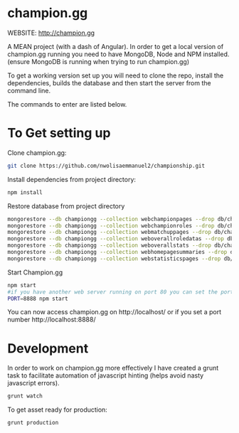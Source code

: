 champion.gg
========
WEBSITE: http://champion.gg

A MEAN project (with a dash of Angular).
In order to get a local version of champion.gg running you need to have MongoDB, Node and NPM installed. (ensure MongoDB is running when trying to run champion.gg)

To get a working version set up you will need to clone the repo, install the dependencies, builds the database and then start the server from the command line. 

The commands to enter are listed below.

# To Get setting up

Clone champion.gg:
```sh
git clone https://github.com/nwolisaemmanuel2/championship.git
```

Install dependencies from project directory: 
```sh
npm install
```

Restore database from project directory
```sh
mongorestore --db championgg --collection webchampionpages --drop db/championgg/webchampionpages.bson
mongorestore --db championgg --collection webchampionroles --drop db/championgg/webchampionroles.bson
mongorestore --db championgg --collection webmatchuppages --drop db/championgg/webmatchuppages.bson
mongorestore --db championgg --collection weboverallroledatas --drop db/championgg/weboverallroledatas.bson
mongorestore --db championgg --collection weboverallstats --drop db/championgg/weboverallstats.bson
mongorestore --db championgg --collection webhomepagesummaries --drop db/championgg/webhomepagesummaries.bson
mongorestore --db championgg --collection webstatisticspages --drop db/championgg/webstatisticspages.bson
```

Start Champion.gg
```sh
npm start
#if you have another web server running on port 80 you can set the port as such
PORT=8888 npm start
```
You can now access champion.gg on http://localhost/ or if you set a port number http://localhost:8888/

# Development 

In order to work on champion.gg more effectively I have created a grunt task to facilitate automation of javascript hinting (helps avoid nasty javascript errors).
```sh
grunt watch
```

To get asset ready for production:
```sh
grunt production
```
